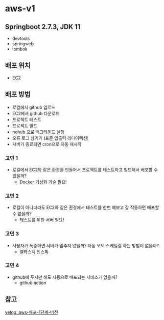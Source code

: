 # aws-v1

## Springboot 2.7.3, JDK 11
- devtools
- springweb
- lombok
## 배포 위치 
- EC2

## 배포 방법
- 로컬에서 github 업로드
- EC2에서 github 다운로드
- 프로젝트 테스트
- 프로젝트 빌드
- nohub 으로 백그라운드 실행
- 오류 로그 남기기 (표준 입출력 리다이렉션)
- 서버가 종료되면 cron으로 자동 재시작

### 고민 1
- 로컬에서 EC2와 같은 환경을 만들어서 프로젝트를 테스트하고 빌드해서 배포할 수 없을까?
  - Docker 가상화 기술 필요!
### 고민 2
- 로컬이 아니더라도 EC2와 같은 환경에서 테스트를 한번 해보고 잘 작동하면 배포할 수 없을까?
  - 테스트를 위한 서버 필요!

### 고민 3
- 사용자가 폭증하면 서버가 멈추지 않을까? 자동 오토 스케일링 하는 방법이 없을까?
  - 엘라스틱 빈스톡
### 고민 4
- github에 푸시만 해도 자동으로 배포되는 서비스가 없을까?
  - github action




## 참고
[velog: aws-배포-1단계-버전](https://velog.io/@wisdom08/aws-%EB%B0%B0%ED%8F%AC-1%EB%8B%A8%EA%B3%84-%EB%B2%84%EC%A0%84)
